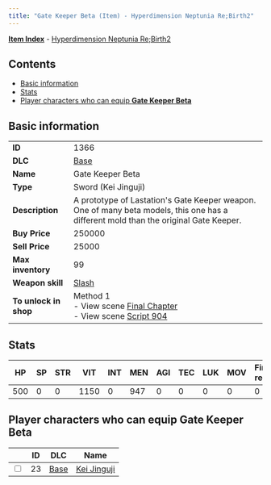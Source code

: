 ```yaml
---
title: "Gate Keeper Beta (Item) - Hyperdimension Neptunia Re;Birth2"
---
```


[**Item Index**](/neptunia/rb2/item/index.html) - [Hyperdimension Neptunia Re;Birth2](/neptunia/rb2)

## Contents

- [Basic information](#basic-information)
- [Stats](#stats)
- [Player characters who can equip **Gate Keeper Beta**](#player-characters-who-can-equip-gate-keeper-beta)

## Basic information

|   |   |
| -- | -- |
| **ID** | 1366 |
| **DLC** | [Base](/neptunia/rb2/dlc/0-base.html) |
| **Name** | Gate Keeper Beta |
| **Type** | Sword (Kei Jinguji) |
| **Description** | A prototype of Lastation's Gate Keeper weapon. One of many beta models, this one has a different mold than the original Gate Keeper. |
| **Buy Price** | 250000 |
| **Sell Price** | 25000 |
| **Max inventory** | 99 |
| **Weapon skill** | [Slash](/neptunia/rb2/skill/0-2702-slash.html) |
| **To unlock in shop** | Method 1<br />- View scene [Final Chapter](/neptunia/rb2/scene/0-467-final-chapter.html)<br />- View scene [Script 904](/neptunia/rb2/scene/0-904-script-904.html) |

## Stats

| HP | SP | STR | VIT | INT | MEN | AGI | TEC | LUK | MOV | Fire res. | Ice res. | Wind res. | Lightning res. |
| -- | -- | --- | --- | --- | --- | --- | --- | --- | --- | --------- | -------- | --------- | -------------- |
| 500 | 0 | 0 | 1150 | 0 | 947 | 0 | 0 | 0 | 0 | 0 | 0 | 0 | 0 |

## Player characters who can equip **Gate Keeper Beta**

|    | ID | DLC | Name |
| -- | -- | --- | ---- |
| <input type="checkbox" id="rb2-player-0-23" class="trackbox" /> | 23 | [Base](/neptunia/rb2/dlc/0-base.html) | [Kei Jinguji](/neptunia/rb2/player/0-23-kei-jinguji.html) |